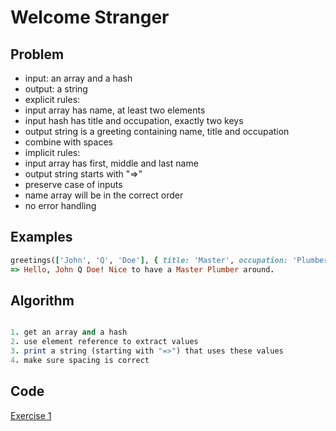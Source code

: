 # Welcome Stranger

## Problem

- input: an array and a hash
- output: a string
- explicit rules:
-   input array has name, at least two elements
-   input hash has title and occupation, exactly two keys
-   output string is a greeting containing name, title and occupation
-   combine with spaces
- implicit rules:
-   input array has first, middle and last name
-   output string starts with "=>"
-   preserve case of inputs
-   name array will be in the correct order
-   no error handling

## Examples

```ruby
greetings(['John', 'Q', 'Doe'], { title: 'Master', occupation: 'Plumber' })
=> Hello, John Q Doe! Nice to have a Master Plumber around.
```

## Algorithm

```ruby

1. get an array and a hash
2. use element reference to extract values
3. print a string (starting with "=>") that uses these values
4. make sure spacing is correct

```

## Code

[Exercise 1](/exercise_1.rb)